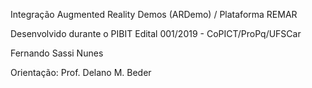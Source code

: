 Integração Augmented Reality Demos (ARDemo) / Plataforma REMAR

Desenvolvido durante o PIBIT
Edital 001/2019 - CoPICT/ProPq/UFSCar

Fernando Sassi Nunes

Orientação: Prof. Delano M. Beder
